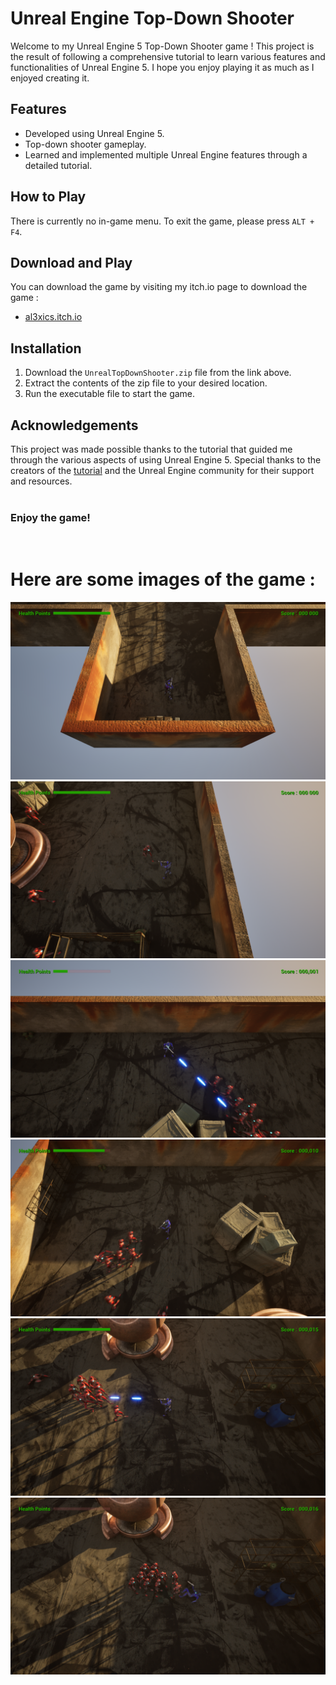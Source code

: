 # Unreal Engine Top-Down Shooter

Welcome to my Unreal Engine 5 Top-Down Shooter game ! This project is the result of following a comprehensive tutorial to learn various features and functionalities of Unreal Engine 5. I hope you enjoy playing it as much as I enjoyed creating it.

## Features

- Developed using Unreal Engine 5.
- Top-down shooter gameplay.
- Learned and implemented multiple Unreal Engine features through a detailed tutorial.

## How to Play

There is currently no in-game menu. To exit the game, please press `ALT + F4`.

## Download and Play

You can download the game by visiting my itch.io page to download the game :
- [al3xics.itch.io](https://al3xics.itch.io/)

## Installation

1. Download the `UnrealTopDownShooter.zip` file from the link above.
2. Extract the contents of the zip file to your desired location.
3. Run the executable file to start the game.

## Acknowledgements

This project was made possible thanks to the tutorial that guided me through the various aspects of using Unreal Engine 5. Special thanks to the creators of the [tutorial](https://youtu.be/hn98tbztoBg) and the Unreal Engine community for their support and resources.<br>
<br>


### Enjoy the game!
<br>

# Here are some images of the game :<br>
![Image 1](./Images/Image_1.png)
![Image 2](./Images/Image_2.png)
![Image 3](./Images/Image_3.png)
![Image 4](./Images/Image_4.png)
![Image 5](./Images/Image_5.png)
![Image 5](./Images/Image_6.png)
